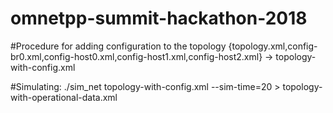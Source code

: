 # omnetpp-summit-hackathon-2018

#Procedure for adding configuration to the topology {topology.xml,config-br0.xml,config-host0.xml,config-host1.xml,config-host2.xml} -> topology-with-config.xml

#Simulating:
 ./sim_net topology-with-config.xml --sim-time=20 > topology-with-operational-data.xml
